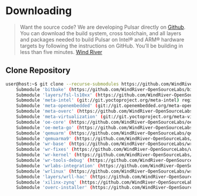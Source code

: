 # Downloading

> Want the source code? We are developing Pulsar directly on [Github](https://github.com/WindRiver-OpenSourceLabs/wr-core). You can download the build system, cross toolchain, and all layers and packages needed to build Pulsar on Intel® and ARM® hardware targets by following the instructions on GitHub. You’ll be building in less than five minutes. [Wind River](http://www.windriver.com/products/operating-systems/pulsar/)

## Clone Repository

```sh
user@host:~$ git clone --recurse-submodules https://github.com/WindRiver-OpenSourceLabs/wr-core
    Submodule 'bitbake' (https://github.com/WindRiver-OpenSourceLabs/bitbake) registered for path 'layers/bitbake'
    Submodule 'layers/fsl-ls10xx' (https://github.com/WindRiver-OpenSourceLabs/fsl-ls10xx) registered for path 'layers/fsl-ls10xx'
    Submodule 'meta-intel' (git://git.yoctoproject.org/meta-intel) registered for path 'layers/meta-intel'
    Submodule 'meta-openembedded' (git://git.openembedded.org/meta-openembedded) registered for path 'layers/meta-openembedded'
    Submodule 'meta-overc' (https://github.com/WindRiver-OpenSourceLabs/meta-overc) registered for path 'layers/meta-overc'
    Submodule 'meta-virtualization' (git://git.yoctoproject.org/meta-virtualization) registered for path 'layers/meta-virtualization'
    Submodule 'oe-core' (https://github.com/WindRiver-OpenSourceLabs/oe-core) registered for path 'layers/oe-core'
    Submodule 'oe-meta-go' (https://github.com/WindRiver-OpenSourceLabs/oe-meta-go) registered for path 'layers/oe-meta-go'
    Submodule 'qemuarm' (https://github.com/WindRiver-OpenSourceLabs/qemuarm) registered for path 'layers/qemuarm'
    Submodule 'qemuarma9' (https://github.com/WindRiver-OpenSourceLabs/qemuarma9) registered for path 'layers/qemuarma9'
    Submodule 'wr-base' (https://github.com/WindRiver-OpenSourceLabs/wr-base) registered for path 'layers/wr-base'
    Submodule 'wr-fixes' (https://github.com/WindRiver-OpenSourceLabs/wr-fixes) registered for path 'layers/wr-fixes'
    Submodule 'wr-kernel' (https://github.com/WindRiver-OpenSourceLabs/wr-kernel) registered for path 'layers/wr-kernel'
    Submodule 'wr-tools-debug' (https://github.com/WindRiver-OpenSourceLabs/wr-tools-debug) registered for path 'layers/wr-tools-debug'
    Submodule 'wrlabs-integration' (https://github.com/WindRiver-OpenSourceLabs/wrlabs-integration) registered for path 'layers/wrlabs-integration'
    Submodule 'wrlinux' (https://github.com/WindRiver-OpenSourceLabs/wrlinux) registered for path 'layers/wrlinux'
    Submodule 'layers/wrll-hac' (https://github.com/WindRiver-OpenSourceLabs/wrll-hac) registered for path 'layers/wrll-hac'
    Submodule 'xilinx-zynq' (https://github.com/WindRiver-OpenSourceLabs/xilinx-zynq) registered for path 'layers/xilinx-zynq'
    Submodule 'overc-installer' (https://github.com/WindRiver-OpenSourceLabs/overc-installer) registered for path 'overc-installer'
```